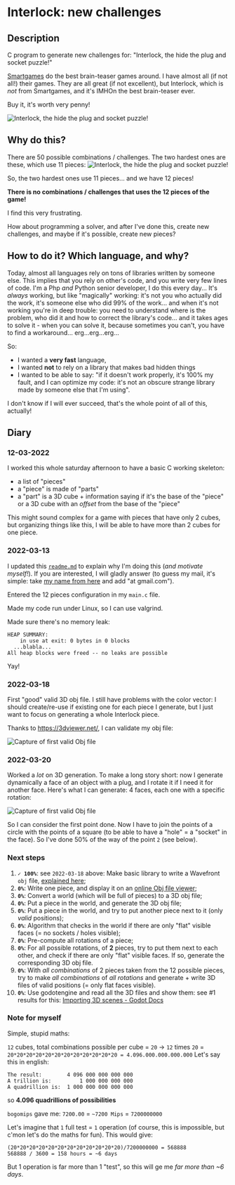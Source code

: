 # Interlock: new challenges

## Description
C program to generate new challenges for:
"Interlock, the hide the plug and socket puzzle!"

[Smartgames](https://www.smartgames.eu/) do the best brain-teaser games around. 
I have almost all (if not all!) their games.
They are all great (if not excellent), but Interlock, which
is *not* from Smartgames, and it's IMHOn the best brain-teaser ever. 

Buy it, it's worth very penny!

![Interlock, the hide the plug and socket puzzle!](img/interlock-game.png)


## Why do this?
There are 50 possible combinations / challenges.
The two hardest ones are these, which use 11 pieces:
![Interlock, the hide the plug and socket puzzle!](img/manual-solution-49-and-50.png)

So, the two hardest ones use 11 pieces... and we have 12 pieces!

**There is no combinations / challenges that uses the 12 pieces of the game!**

I find this very frustrating.

How about programming a solver, and after I've done this, create new challenges, and
maybe if it's possible, create new pieces?

## How to do it? Which language, and why?

Today, almost all languages rely on tons of libraries written by someone else.
This implies that you rely on other's code, and you write very few lines of code.
I'm a Php *and* Python senior developer, I do this every day... 
It's *always* working, but like "magically" working: it's not you who actually
did the work, it's someone else who did 99% of the work... and when it's not
working you're in deep trouble: you need to understand where is the problem,
who did it and how to correct the library's code... and it takes ages to solve it -
when you can solve it, because sometimes you can't, you have to find a workaround...
erg...erg...erg...

So: 

- I wanted a **very fast** language,
- I wanted **not** to rely on a library that makes bad hidden things
- I wanted to be able to say: "if it doesn't work properly, it's 100% my fault, 
and I can optimize my code: it's not an obscure strange library made by someone else 
that I'm using". 

I don't know if I will ever succeed, that's the whole point of all of this, actually!

## Diary

### 12-03-2022
I worked this whole saturday afternoon to have a basic C working skeleton:
- a list of "pieces"
- a "piece" is made of "parts"
- a "part" is a 3D cube + information saying if it's the base of the "piece"
or a 3D cube with an *offset* from the base of the "piece"

This might sound complex for a game with pieces that have only 2 cubes,
but organizing things like this, I will be able to have more than 2 cubes for one
piece.

### 2022-03-13
I updated this [`readme.md`](./readme.md) to explain why I'm doing this (*and motivate
myself!*). If you are interested, I will gladly answer (to guess my mail, it's
simple: take [my name from here](https://github.com/olivierpons/) and add
"at gmail.com").

Entered the 12 pieces configuration in my `main.c` file.

Made my code run under Linux, so I can use valgrind.

Made sure there's no memory leak:

```
HEAP SUMMARY:
    in use at exit: 0 bytes in 0 blocks
  ...blabla...
All heap blocks were freed -- no leaks are possible
```
Yay!

### 2022-03-18
First "good" valid 3D obj file.
I still have problems with the color vector: I should 
create/re-use if existing one for each piece I generate,
but I just want to focus on generating a whole Interlock
piece.


Thanks to https://3dviewer.net/, I can validate my obj file:

![Capture of first valid Obj file](img/obj.file.snapshot.2022-03-18-18h25.png)

### 2022-03-20
Worked a *lot* on 3D generation. To make a long story short: now I
generate dynamically a face of an object with a plug, and I rotate it
if I need it for another face.
Here's what I can generate: 4 faces, each one with a specific rotation:

![Capture of first valid Obj file](img/obj.file.snapshot.2022-03-20.18h30.png)

So I can consider the first point done.
Now I have to join the points of a circle with the points of a square
(to be able to have a "hole" = a "socket" in the face).
So I've done 50% of the way of the point `2` (see below).

### Next steps
1. **`✓ 100%`**: see `2022-03-18` above:
   Make basic library to write a Wavefront `obj` file,
   [explained here](https://en.wikipedia.org/wiki/Wavefront_.obj_file);
2. **`0%`**: Write one piece, and display it on an
   [online Obj file viewer](https://www.google.com/search?q=online+obj+viewer);
3. **`0%`**: Convert a world (which will be full of pieces) to a 3D obj file;
4. **`0%`**: Put a piece in the world, and generate the 3D obj file;
5. **`0%`**: Put a piece in the world, and try to put another piece next to it
   (only *valid* positions);
6. **`0%`**: Algorithm that checks in the world if there are only "flat" 
   visible faces (= no sockets / holes visible);
7. **`0%`**: Pre-compute all rotations of a piece;
8. **`0%`**: For all possible rotations, of **2** pieces, 
   try to put them next to each other, and check if there are only "flat" 
   visible faces. If so, generate the corresponding 3D obj file.
9. **`0%`**: With *all combinations* of 2 pieces taken from the 12
   possible pieces, try to make *all combinations* of *all rotations*
   and generate + write 3D files of valid positions (= only flat faces
   visible).
10. **`0%`**: Use godotengine and read all the 3D files and show
    them: see #1 results for this:
    [Importing 3D scenes - Godot Docs](https://www.google.com/search?q=site%3Adocs.godotengine.org+%22importing+3d+scenes%22)

### Note for myself

Simple, stupid maths:

`12` cubes, total combinations possible per cube = `20` -> `12` times `20`
= `20*20*20*20*20*20*20*20*20*20*20*20 = 4.096.000.000.000.000`
Let's say this in english:
```
The result:        4 096 000 000 000 000
A trillion is:         1 000 000 000 000
A quadrillion is:  1 000 000 000 000 000
```
so **4.096 quadrillions of possibilities**

`bogomips` gave me: `7200.00` =  `~7200 Mips` = `7200000000`

Let's imagine that `1` full test = `1` operation (of course, this
is impossible, but c'mon let's do the maths for fun).
This would give:

```
(20*20*20*20*20*20*20*20*20*20*20*20)/7200000000 = 568888
568888 / 3600 = 158 hours = ~6 days
```

But 1 operation is far more than 1 "test", so this will ge me
*far more than ~6 days*.
